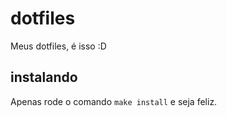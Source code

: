 # dotfiles
Meus dotfiles, é isso :D

## instalando

Apenas rode o comando `make install` e seja feliz.
